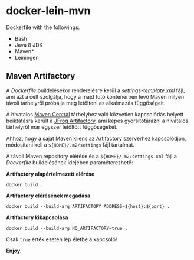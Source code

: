 # docker-lein-mvn

Dockerfile with the followings:

- Bash
- Java 8 JDK
- Maven*
- Leiningen

## Maven Artifactory
A *Dockerfile* buildelésekor renderelésre kerül a *settings-template.xml* fájl, ami azt a célt szolgálja, hogy a majd futó konténerben lévő Maven milyen távoli tárhelyről próbálja meg letölteni az alkalmazás függőségeit.

A hivatalos [Maven Central](https://repo.maven.apache.org/maven2/) tárhelyhez való közvetlen kapcsolódás helyett beiktatásra került a [JFrog Artifactory](https://jfrog.com/open-source/), ami képes gyorsítótárazni a hivatalos tárhelyről már egyszer letöltött függőségeket.

Ahhoz, hogy a saját Maven kliens az Artifactory szerverhez kapcsolódjon, módosítani kell a `${HOME}/.m2/settings` fájl tartalmát.

A távoli Maven repository elérése és a `${HOME}/.m2/settings.xml` fájl a *Dockerfile* buildelésének idejében paraméterezhető:

**Artifactory alapértelmezett elérése**

`docker build .`

**Artifactory elérésének megadása**

`docker build --build-arg ARTIFACTORY_ADDRESS=${host}:${port} .`

**Artifactory kikapcsolása**

`docker build --build-arg NO_ARTIFACTORY=true .`

Csak `true` érték esetén lép életbe a kapcsoló!



**Enjoy.**
